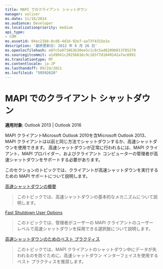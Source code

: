 ```yaml
---
title: MAPI でのクライアント シャットダウン
manager: soliver
ms.date: 11/16/2014
ms.audience: Developer
ms.localizationpriority: medium
api_type:
- COM
ms.assetid: 04ec21b8-8cd8-4d2d-92e7-aa73f4315e1e
description: '最終更新日: 2012 年 6 月 26 日'
ms.openlocfilehash: e8fc5a071063b30ee5c1c8c5a48209b013f85270
ms.sourcegitcommit: a1d9041c20256616c9c183f7d1049142a7ac6991
ms.translationtype: MT
ms.contentlocale: ja-JP
ms.lasthandoff: 09/24/2021
ms.locfileid: "59592620"
---
```

# <a name="client-shutdown-in-mapi"></a>MAPI でのクライアント シャットダウン 
  
**適用対象**: Outlook 2013 | Outlook 2016 
  
MAPI クライアントMicrosoft Outlook 2010を含Microsoft Outlook 2013、MAPI クライアントは以前と同じ方法でシャットダウンするか、高速シャットダウンを使用できます。 高速シャットダウンが正常に行われるには、MAPI クライアント、MAPI プロバイダー、およびクライアント コンピューターの管理者が高速シャットダウンをサポートする必要があります。 
  
このセクションのトピックでは、クライアントが高速シャットダウンを実行するための MAPI サポートについて説明します。
  
[高速シャットダウンの概要](fast-shutdown-overview.md)
  
> このトピックでは、高速シャットダウンの基本的なメカニズムについて説明します。
    
[Fast Shutdown User Options](fast-shutdown-user-options.md)
  
> このトピックでは、管理者がユーザーの MAPI クライアントのユーザー レベルで高速シャットダウンを採用できる選択肢について説明します。
    
[高速シャットダウンのためのベスト プラクティス](best-practices-for-fast-shutdown.md)
  
> このトピックでは、MAPI クライアントのシャットダウン中にデータが失われるのを防ぐために、高速シャットダウン インターフェイスを使用するベスト プラクティスを推奨します。
    

